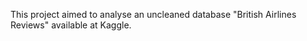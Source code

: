 This project aimed to analyse an uncleaned database "British Airlines Reviews" available at Kaggle.

